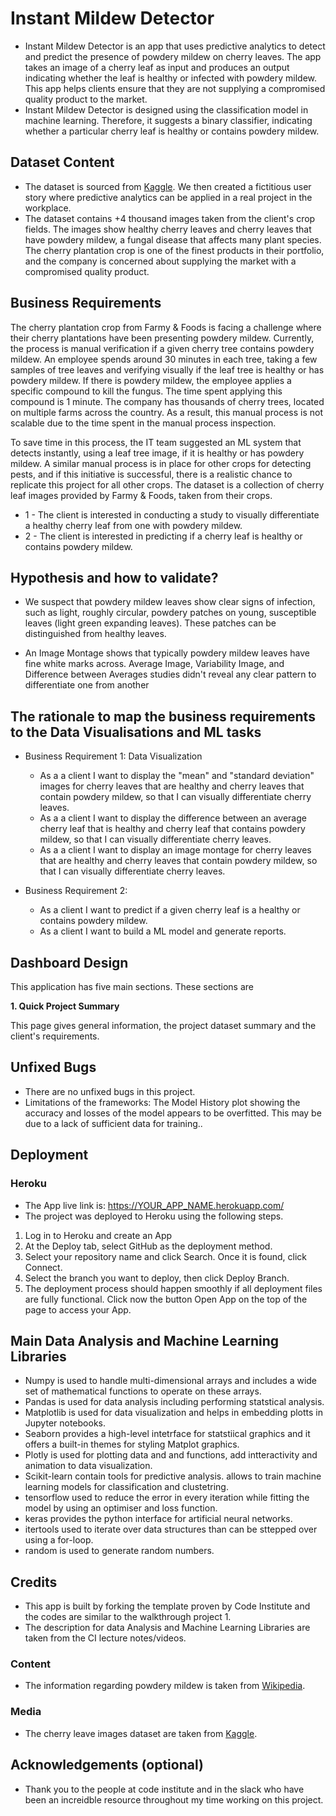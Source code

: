 # Instant Mildew Detector

* Instant Mildew Detector is an app that uses predictive analytics to detect and predict the presence of powdery mildew on cherry leaves. The app takes an image of a cherry leaf as input and produces an output indicating whether the leaf is healthy or infected with powdery mildew. This app helps clients ensure that they are not supplying a compromised quality product to the market. 
* Instant Mildew Detector is designed using the classification model in machine learning. Therefore, it suggests a binary classifier, indicating whether a particular cherry leaf is healthy or contains powdery mildew.

## Dataset Content
* The dataset is sourced from [Kaggle](https://www.kaggle.com/codeinstitute/cherry-leaves). We then created a fictitious user story where predictive analytics can be applied in a real project in the workplace.
* The dataset contains +4 thousand images taken from the client's crop fields. The images show healthy cherry leaves and cherry leaves that have powdery mildew, a fungal disease that affects many plant species. The cherry plantation crop is one of the finest products in their portfolio, and the company is concerned about supplying the market with a compromised quality product.



## Business Requirements
The cherry plantation crop from Farmy & Foods is facing a challenge where their cherry plantations have been presenting powdery mildew. Currently, the process is manual verification if a given cherry tree contains powdery mildew. An employee spends around 30 minutes in each tree, taking a few samples of tree leaves and verifying visually if the leaf tree is healthy or has powdery mildew. If there is powdery mildew, the employee applies a specific compound to kill the fungus. The time spent applying this compound is 1 minute.  The company has thousands of cherry trees, located on multiple farms across the country. As a result, this manual process is not scalable due to the time spent in the manual process inspection.

To save time in this process, the IT team suggested an ML system that detects instantly, using a leaf tree image, if it is healthy or has powdery mildew. A similar manual process is in place for other crops for detecting pests, and if this initiative is successful, there is a realistic chance to replicate this project for all other crops. The dataset is a collection of cherry leaf images provided by Farmy & Foods, taken from their crops.


* 1 - The client is interested in conducting a study to visually differentiate a healthy cherry leaf from one with powdery mildew.
* 2 - The client is interested in predicting if a cherry leaf is healthy or contains powdery mildew.


## Hypothesis and how to validate?
* We suspect that powdery mildew leaves show clear signs of infection, such as light, roughly circular, powdery patches on young, susceptible leaves (light green expanding leaves). These patches can be distinguished from healthy leaves.

* An Image Montage shows that typically powdery mildew leaves have fine white marks across. Average Image, Variability Image, and Difference between Averages studies didn't reveal any clear pattern to differentiate one from another


## The rationale to map the business requirements to the Data Visualisations and ML tasks

* Business Requirement 1: Data Visualization

    * As a a client I want to display the "mean" and "standard deviation" images for cherry leaves that are healthy and cherry leaves that contain powdery mildew, so that I can visually differentiate cherry leaves. 
    * As a a client I want to display the difference between an average cherry leaf that is healthy and cherry leaf that contains powdery mildew, so that I can visually differentiate cherry leaves.
    * As a a client I want to display an image montage for cherry leaves that are healthy and cherry leaves that contain powdery mildew, so that I can visually differentiate cherry leaves.  

* Business Requirement 2:

    * As a client I want to predict if a given cherry leaf is a healthy or contains powdery mildew.
    * As a client I want to build a ML model and generate reports.



## Dashboard Design
This application has five main sections. These sections are
 

**1. Quick Project Summary**

This page gives general information, the project dataset summary and the client's requirements.


## Unfixed Bugs
* There are no unfixed bugs in this project.
* Limitations of the frameworks: The Model History plot showing the accuracy and losses of the model appears to be overfitted. This may be due to a lack of sufficient data for training..

## Deployment
### Heroku

* The App live link is: https://YOUR_APP_NAME.herokuapp.com/ 
* The project was deployed to Heroku using the following steps.

1. Log in to Heroku and create an App
2. At the Deploy tab, select GitHub as the deployment method.
3. Select your repository name and click Search. Once it is found, click Connect.
4. Select the branch you want to deploy, then click Deploy Branch.
5. The deployment process should happen smoothly if all deployment files are fully functional. Click now the button Open App on the top of the page to access your App.


## Main Data Analysis and Machine Learning Libraries
* Numpy is used to handle multi-dimensional arrays and includes a wide set of mathematical functions to operate on these arrays. 
* Pandas is used for data analysis including performing statstical analysis. 
* Matplotlib is used for data visualization and helps in embedding plotts in Jupyter notebooks. 
* Seaborn provides a high-level intetrface for statstiical graphics and it offers a built-in themes for styling Matplot graphics. 
* Plotly is used for plotting data and and functions, add intteractivity and animation to data visualization. 
* Scikit-learn contain tools for predictive analysis. allows to train machine learning models for classification and clustetring. 
* tensorflow used to reduce the error in every iteration while fitting the model by using an optimiser and loss function.
* keras provides the python interface for artificial neural networks. 
* itertools used to iterate over data structures than can be sttepped over using a for-loop. 
* random is used to generate random numbers. 


## Credits 

* This app is built by forking the template proven by Code Institute and the codes are 
similar to the walkthrough project 1. 
* The description for data Analysis and Machine Learning Libraries are taken from the CI lecture notes/videos. 


### Content 

- The information regarding powdery mildew is taken from [Wikipedia](https://en.wikipedia.org/wiki/Powdery_mildew).

### Media

- The cherry leave images dataset are taken from [Kaggle](https://www.kaggle.com/codeinstitute/cherry-leaves).


## Acknowledgements (optional)
* Thank you to the people at code institute and in the slack who have been an increidble resource throughout my time working on this project.
